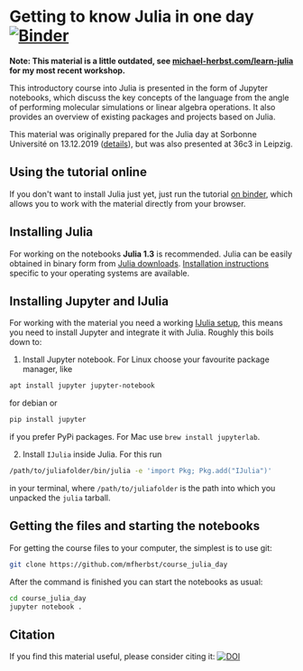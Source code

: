 # Getting to know Julia in one day  [![Binder](https://mybinder.org/badge_logo.svg)](https://mybinder.org/v2/gh/mfherbst/course_julia_day/master?filepath=00_Introduction.ipynb)

**Note: This material is a little outdated,
see [michael-herbst.com/learn-julia](https://michael-herbst.com/learn-julia)
for my most recent workshop.**

This introductory course into Julia is presented in the form of Jupyter notebooks,
which discuss the key concepts of the language from
the angle of performing molecular simulations or linear algebra
operations. It also provides an overview of existing packages
and projects based on Julia.

This material was originally prepared for the Julia day at Sorbonne Université
on 13.12.2019 ([details](https://michael-herbst.com/teaching/2019-julia-day-jussieu/)),
but was also presented at 36c3 in Leipzig.

## Using the tutorial online
If you don't want to install Julia just yet, just run the tutorial
[on binder](https://mybinder.org/v2/gh/mfherbst/course_julia_day/master?filepath=00_Introduction.ipynb),
which allows you to work with the material directly from your browser.

## Installing Julia
For working on the notebooks **Julia 1.3** is recommended.
Julia can be easily obtained in binary form from
[Julia downloads](https://julialang.org/downloads/).
[Installation instructions](https://julialang.org/downloads/platform.html)
specific to your operating systems are available.

## Installing Jupyter and IJulia
For working with the material you need a working
[IJulia setup](https://github.com/JuliaLang/IJulia.jl),
this means you need to install Jupyter and integrate it with Julia.
Roughly this boils down to:

1. Install Jupyter notebook. For Linux choose your favourite package manager, like
```bash
apt install jupyter jupyter-notebook
```
for debian or
```bash
pip install jupyter
```
if you prefer PyPi packages. For Mac use `brew install jupyterlab`.

2. Install `IJulia` inside Julia. For this run
```bash
/path/to/juliafolder/bin/julia -e 'import Pkg; Pkg.add("IJulia")'
```
in your terminal, where `/path/to/juliafolder` is the path
into which you unpacked the `julia` tarball.

## Getting the files and starting the notebooks
For getting the course files to your computer, the simplest is to use git:
```bash
git clone https://github.com/mfherbst/course_julia_day
```
After the command is finished you can start the notebooks as usual:
```bash
cd course_julia_day
jupyter notebook .
```

## Citation
If you find this material useful, please consider citing it:
[![DOI](https://zenodo.org/badge/218152558.svg)](https://zenodo.org/badge/latestdoi/218152558)
